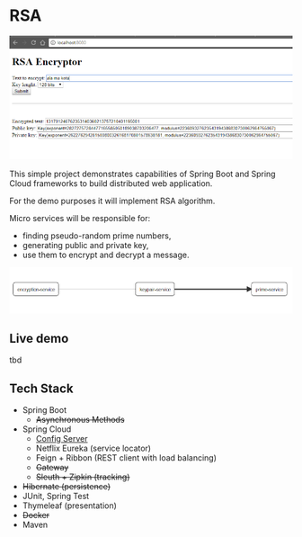 # RSA

![Encryptor screen](doc/img/encryptor.png)

This simple project demonstrates capabilities of Spring Boot and Spring Cloud frameworks to build distributed web application.

For the demo purposes it will implement RSA algorithm.

Micro services will be responsible for:
* finding pseudo-random prime numbers,
* generating public and private key,
* use them to encrypt and decrypt a message.

![Flow](doc/img/zipkin_flow.png)

## Live demo
tbd

## Tech Stack

- Spring Boot
  - ~~Asynchronous Methods~~
- Spring Cloud
  - [Config Server](https://github.com/tomekceszke/rsa-config)
  - Netflix Eureka (service locator)
  - Feign + Ribbon (REST client with load balancing)
  - ~~Gateway~~
  - ~~Sleuth + Zipkin (tracking)~~
- ~~Hibernate (persistence)~~
- JUnit, Spring Test
- Thymeleaf (presentation)
- ~~Docker~~
- Maven
  

